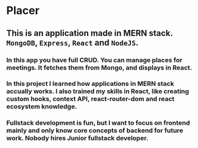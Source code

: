 # Placer
## This is an application made in MERN stack. ``` MongoDB ```, ``` Express ```, ``` React ``` and ``` NodeJS ```. 
### In this app you have full CRUD. You can manage places for meetings. It fetches them from Mongo, and displays in React. 

### In this project I learned how applications in MERN stack accually works. I also trained my skills in React, like creating custom hooks, context API, react-router-dom and react ecosystem knowledge.   

### Fullstack development is fun, but I want to focus on frontend mainly and only know core concepts of backend for future work. Nobody hires Junior fullstack developer. 